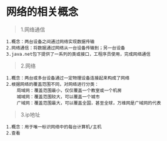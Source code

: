 # 网络的相关概念
> 1.网络通信
>
    1.概念：两台设备之间通过网络实现数据传输
    2.网络通信：将数据通过网络从一台设备传输到；另一台设备
    3.java.net包下提供了一系列的类或接口，工程序员使用，完成网络通信
>2.网络
>
    1.概念：两台或多台设备通过一定物理设备连接起来构成了网络
    2.根据网络的覆盖范围不同，对网络进行分类：
        局域网：覆盖范围最小，仅仅覆盖一个教室或一个机房
        城域网：覆盖范围较大，可以覆盖一个城市
        广域网：覆盖范围最大，可以覆盖全国，甚至全球，万维网是广域网的代表
>3.ip地址
>
    1.概念：用于唯一标识网络中的每台计算机/主机
    2.查看